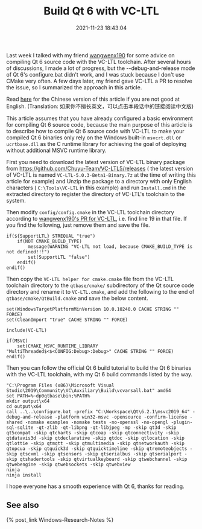 ﻿---
title: Build Qt 6 with VC-LTL
date: 2021-11-23 18:43:04
categories:
- [Technologies, Windows, Windows Research Notes, Development Environment]
tags:
- Technologies
- Windows
- Windows Research Notes
- Development Environment
---

Last week I talked with my friend [wangwenx190](https://github.com/wangwenx190) for some advice on compiling Qt 6 
source code with the VC-LTL toolchain. After several hours of discussions, I made a lot of progress, but the 
--debug-and-release mode of Qt 6's configure.bat didn't work, and I was stuck because I don't use CMake very often.
A few days later, my friend gave VC-LTL a PR to resolve the issue, so I summarized the approach in this article.

Read [here](https://mouri.moe/zh/2021/11/23/Build-Qt-6-with-VC-LTL/) for the Chinese version of 
this article if you are not good at English. (Translation: 如果你不擅长英文，可以点击本段话中的链接阅读中文版)

This article assumes that you have already configured a basic environment for compiling Qt 6 source code, because the
main purpose of this article is to describe how to compile Qt 6 source code with VC-LTL to make your compiled Qt 6
binaries only rely on the Windows built-in `msvcrt.dll` or `ucrtbase.dll` as the C runtime library for achieving the 
goal of deploying without additional MSVC runtime library.

First you need to download the latest version of VC-LTL binary package from 
https://github.com/Chuyu-Team/VC-LTL5/releases ( the latest version of VC-LTL is named `VC-LTL-5.0.3-Beta1-Binary.7z`
at the time of writing this article for example) and Unzip the package to a directory with only English characters 
( `C:\Tools\VC-LTL` in this example) and run `Install.cmd` in the extracted directory to register the directory of 
VC-LTL's toolchain to the system.

Then modify `config/config.cmake` in the VC-LTL toolchain directory according to 
[wangwenx190's PR for VC-LTL](https://github.com/Chuyu-Team/VC-LTL5/pull/14), i.e. find line 19 in that file. If you
find the following, just remove them and save the file.

```
if(${SupportLTL} STREQUAL "true")
	if(NOT CMAKE_BUILD_TYPE)
		message(WARNING "VC-LTL not load, because CMAKE_BUILD_TYPE is not defined!!!")
		set(SupportLTL "false")
	endif()
endif()
```

Then copy the `VC-LTL helper for cmake.cmake` file from the VC-LTL toolchain directory to the `qtbase/cmake/` 
subdirectory of the Qt source code directory and rename it to `VC-LTL.cmake`, and add the following to the end of 
`qtbase/cmake/QtBuild.cmake` and save the below content.

```
set(WindowsTargetPlatformMinVersion 10.0.10240.0 CACHE STRING "" FORCE)
set(CleanImport "true" CACHE STRING "" FORCE)

include(VC-LTL)

if(MSVC)
    set(CMAKE_MSVC_RUNTIME_LIBRARY "MultiThreaded$<$<CONFIG:Debug>:Debug>" CACHE STRING "" FORCE)
endif()
```

Then you can follow the official Qt 6 build tutorial to build the Qt 6 binaries with the VC-LTL toolchain, with my Qt
6 build commands listed by the way.

```
"C:\Program Files (x86)\Microsoft Visual Studio\2019\Community\VC\Auxiliary\Build\vcvarsall.bat" amd64
set PATH=%~dp0qtbase\bin;%PATH%
mkdir output\x64
cd output\x64
call ..\..\configure.bat -prefix "C:\Workspace\Qt\6.2.1\msvc2019_64" -debug-and-release -platform win32-msvc -opensource -confirm-license -shared -nomake examples -nomake tests -no-openssl -no-opengl -plugin-sql-sqlite -qt-zlib -qt-libpng -qt-libjpeg -mp -skip qt3d -skip qt5compat -skip qtcharts -skip qtcoap -skip qtconnectivity -skip qtdatavis3d -skip qtdeclarative -skip qtdoc -skip qtlocation -skip qtlottie -skip qtmqtt -skip qtmultimedia -skip qtnetworkauth -skip qtopcua -skip qtquick3d -skip qtquicktimeline -skip qtremoteobjects -skip qtscxml -skip qtsensors -skip qtserialbus -skip qtserialport -skip qtshadertools -skip qtvirtualkeyboard -skip qtwebchannel -skip qtwebengine -skip qtwebsockets -skip qtwebview
ninja
ninja install
```

I hope everyone has a smooth experience with Qt 6, thanks for reading.

## See also

{% post_link Windows-Research-Notes %}
